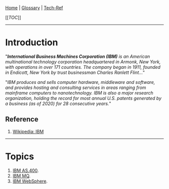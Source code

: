 [Home](/Slalom-LLC/Slalom-Consulting) | [Glossary](/Glossary) | [Tech-Ref](/Tech-Ref)

[[_TOC_]]

---
# Introduction
"_***International Business Machines Corporation (IBM)*** is an American multinational technology corporation headquartered in Armonk, New York, with operations in over 171 countries. The company began in 1911, founded in Endicott, New York by trust businessman Charles Ranlett Flint..._"

"_IBM produces and sells computer hardware, middleware and software, and provides hosting and consulting services in areas ranging from mainframe computers to nanotechnology. IBM is also a major research organization, holding the record for most annual U.S. patents generated by a business (as of 2020) for 28 consecutive years._"

## Reference
1. [Wikipedia: IBM](https://en.wikipedia.org/wiki/IBM)

---
# Topics
1. [IBM AS.400](/Tech-Ref/IBM-\(International-Business-Machines-Corporation\)/IBM-AS400).
1. [IBM MQ](/Tech-Ref/IBM-\(International-Business-Machines-Corporation\)/IBM-MQ).
1. [IBM WebSphere](/Tech-Ref/IBM-\(International-Business-Machines-Corporation\)/IBM-WebSphere).
